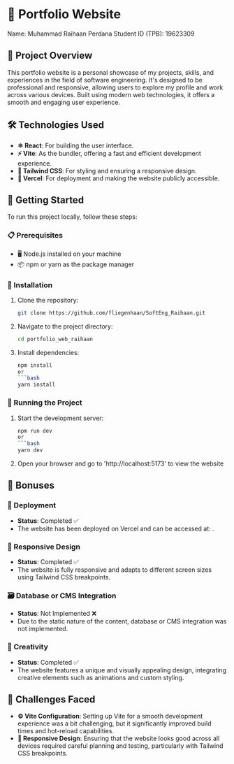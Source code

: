 # 🎨 Portfolio Website
Name: Muhammad Raihaan Perdana
Student ID (TPB): 19623309
## 🌟 Project Overview
This portfolio website is a personal showcase of my projects, skills, and experiences in the field of software engineering. It's designed to be professional and responsive, allowing users to explore my profile and work across various devices. Built using modern web technologies, it offers a smooth and engaging user experience.

## 🛠️ Technologies Used
- **⚛️ React**: For building the user interface.
- **⚡ Vite**: As the bundler, offering a fast and efficient development experience.
- **🎨 Tailwind CSS**: For styling and ensuring a responsive design.
- **🚀 Vercel**: For deployment and making the website publicly accessible.

## 🏁 Getting Started
To run this project locally, follow these steps:

### 📋 Prerequisites
- 🖥️ Node.js installed on your machine
- 📦 npm or yarn as the package manager

### 📂 Installation
1. Clone the repository:
   ```bash
   git clone https://github.com/fliegenhaan/SoftEng_Raihaan.git
2. Navigate to the project directory:
   ```bash
   cd portfolio_web_raihaan
3. Install dependencies:
   ```bash
   npm install
   or
   ```bash
   yarn install
   
### 🚀 Running the Project
1. Start the development server:
   ```bash
   npm run dev
   or
   ```bash
   yarn dev
3. Open your browser and go to 'http://localhost:5173' to view the website

## 🎁 Bonuses
### 🚀 Deployment
- **Status**: Completed ✅
- The website has been deployed on Vercel and can be accessed at: []().

### 📱 Responsive Design
- **Status**: Completed ✅
- The website is fully responsive and adapts to different screen sizes using Tailwind CSS breakpoints.

### 🗃️ Database or CMS Integration
- **Status**: Not Implemented ❌
- Due to the static nature of the content, database or CMS integration was not implemented.

### 🎨 Creativity
- **Status**: Completed ✅
- The website features a unique and visually appealing design, integrating creative elements such as animations and custom styling.

## 🧩 Challenges Faced
- **⚙️ Vite Configuration**: Setting up Vite for a smooth development experience was a bit challenging, but it significantly improved build times and hot-reload capabilities.
- **📱 Responsive Design**: Ensuring that the website looks good across all devices required careful planning and testing, particularly with Tailwind CSS breakpoints.
